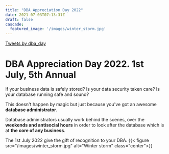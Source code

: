 ```yaml
---
title: "DBA Appreciation Day 2022"
date: 2021-07-03T07:13:31Z
draft: false
cascade:
  featured_image: '/images/winter_storm.jpg'
---
```

<div class="twitter-container">
<a class="twitter-timeline" data-width="300" data-height="900" href="https://twitter.com/dba_day?ref_src=twsrc%5Etfw">Tweets by dba_day</a> <script async src="https://platform.twitter.com/widgets.js" charset="utf-8"></script>
</div>

#  DBA Appreciation Day 2022. 1st July, 5th Annual



If your business data is safely stored?
Is your data security taken care?
Is your database running safe and sound?

This doesn't happen by magic but just because you've got an awesome **database administrator**.

Database administrators usually work behind the scenes, over the **weekends and antisocial hours** in order to look after the database which is at **the core of any business**.

The 1st July 2022 give the gift of recognition to your DBA.
{{< figure src="/images/winter_storm.jpg" alt="Winter storm" class="center">}}

